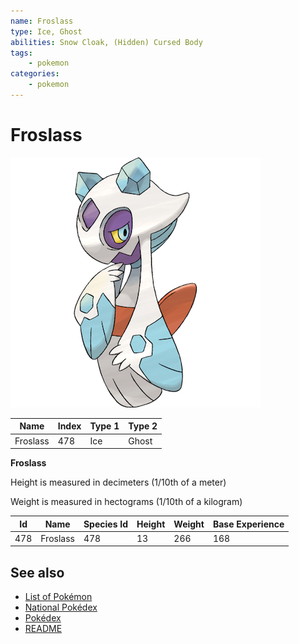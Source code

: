 ```yaml
---
name: Froslass
type: Ice, Ghost
abilities: Snow Cloak, (Hidden) Cursed Body
tags:
    - pokemon
categories:
    - pokemon
---
```


# Froslass


![Froslass](images/478.png)

| **Name** | **Index** | **Type 1** | **Type 2** |
|----|----|----|----|
| Froslass | 478 | Ice | Ghost  |

**Froslass** 


Height is measured in decimeters (1/10th of a meter)

Weight is measured in hectograms (1/10th of a kilogram)

| **Id** | **Name** | **Species Id** | **Height** | **Weight** | **Base Experience** |
|--------|----------|----------------|------------|------------|---------------------|
| 478 | Froslass | 478 | 13 | 266 | 168 |


## See also

- [List of Pokémon](../pokemon.md)
- [National Pokédex](../national_pokedex.md)
- [Pokédex](../pokedex.md)
- [README](../README.md)
